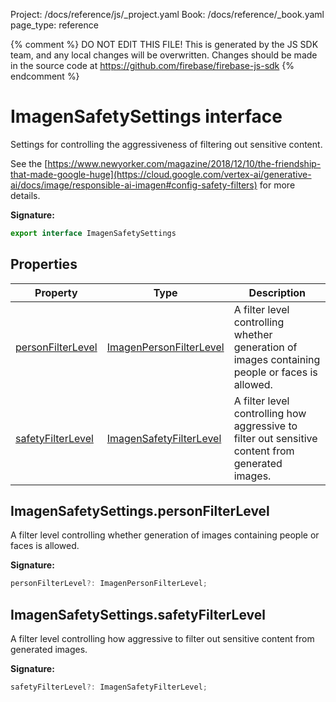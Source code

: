 Project: /docs/reference/js/_project.yaml
Book: /docs/reference/_book.yaml
page_type: reference

{% comment %}
DO NOT EDIT THIS FILE!
This is generated by the JS SDK team, and any local changes will be
overwritten. Changes should be made in the source code at
https://github.com/firebase/firebase-js-sdk
{% endcomment %}

# ImagenSafetySettings interface
Settings for controlling the aggressiveness of filtering out sensitive content.

See the [https://www.newyorker.com/magazine/2018/12/10/the-friendship-that-made-google-huge](https://cloud.google.com/vertex-ai/generative-ai/docs/image/responsible-ai-imagen#config-safety-filters) for more details.

<b>Signature:</b>

```typescript
export interface ImagenSafetySettings 
```

## Properties

|  Property | Type | Description |
|  --- | --- | --- |
|  [personFilterLevel](./vertexai.imagensafetysettings.md#imagensafetysettingspersonfilterlevel) | [ImagenPersonFilterLevel](./vertexai.md#imagenpersonfilterlevel) | A filter level controlling whether generation of images containing people or faces is allowed. |
|  [safetyFilterLevel](./vertexai.imagensafetysettings.md#imagensafetysettingssafetyfilterlevel) | [ImagenSafetyFilterLevel](./vertexai.md#imagensafetyfilterlevel) | A filter level controlling how aggressive to filter out sensitive content from generated images. |

## ImagenSafetySettings.personFilterLevel

A filter level controlling whether generation of images containing people or faces is allowed.

<b>Signature:</b>

```typescript
personFilterLevel?: ImagenPersonFilterLevel;
```

## ImagenSafetySettings.safetyFilterLevel

A filter level controlling how aggressive to filter out sensitive content from generated images.

<b>Signature:</b>

```typescript
safetyFilterLevel?: ImagenSafetyFilterLevel;
```
